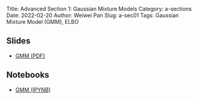 Title: Advanced Section 1: Gaussian Mixture Models
Category: a-sections
Date: 2022-02-20
Author: Weiwei Pan 
Slug: a-sec01
Tags: Gaussian Mixture Model (GMM), ELBO 

## Slides
- [GMM (PDF)]({static}CS109B_GMMs.pdf)

## Notebooks
- [GMM (IPYNB)]({filename}CS109B.ipynb)

